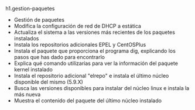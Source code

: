 h1.gestion-paquetes
* Gestión de paquetes      
* Modifica la configuración de red de DHCP a estática     
* Actualiza el sistema a las versiones más recientes de los paquetes instalados     
* Instala los repositorios adicionales EPEL y CentOSPlus     
* Instala el paquete que proporciona el programa dig, explicando los pasos que has dado para encontrarlo     
* Explica qué comando utilizarías para ver la información del paquete kernel instalado     
* Instala el repositorio adicional "elrepo" e instala el último núcleo disponible del mismo (5.9.X)     
* Busca las versiones disponibles para instalar del núcleo linux e instala la más nueva     
* Muestra el contenido del paquete del último núcleo instalado
